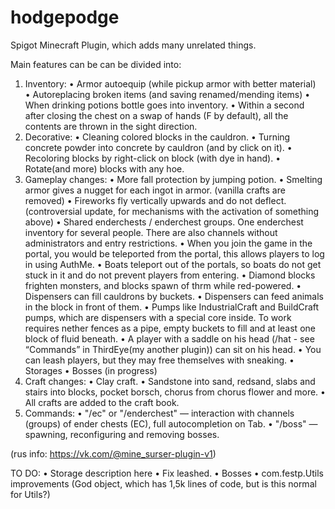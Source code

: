 # hodgepodge
Spigot Minecraft Plugin, which adds many unrelated things.

Main features can be can be divided into:

1) Inventory:
  • Armor autoequip (while pickup armor with better material)  
  • Autoreplacing broken items (and saving renamed/mending items)
  • When drinking potions bottle goes into inventory.
  • Within a second after closing the chest on a swap of hands (F by default), all the contents are thrown in the sight direction.
2) Decorative:
  • Cleaning colored blocks in the cauldron.
  • Turning concrete powder into concrete by cauldron (and by click on it).
  • Recoloring blocks by right-click on block (with dye in hand).
  • Rotate(and more) blocks with any hoe.
3) Gameplay changes:
  • More fall protection by jumping potion.
  • Smelting armor gives a nugget for each ingot in armor. (vanilla crafts are removed)
  • Fireworks fly vertically upwards and do not deflect. (controversial update, for mechanisms with the activation of something above)
  • Shared enderchests / enderchest groups. One enderchest inventory for several people. There are also channels without administrators and entry restrictions.
  • When you join the game in the portal, you would be teleported from the portal, this allows players to log in using AuthMe.
  • Boats teleport out of the portals, so boats do not get stuck in it and do not prevent players from entering.
  • Diamond blocks frighten monsters, and blocks spawn of thrm while red-powered.
  • Dispensers can fill cauldrons by buckets.
  • Dispensers can feed animals in the block in front of them.
  • Pumps like IndustrialCraft and BuildCraft pumps, which are dispensers with a special core inside. To work requires nether fences as a pipe, empty buckets to fill and at least one block of fluid beneath.
  • A player with a saddle on his head (/hat - see “Commands” in ThirdEye(my another plugin)) can sit on his head.
  • You can leash players, but they may free themselves with sneaking.
  • Storages
  • Bosses (in progress)
4) Craft changes:
  • Clay craft.
  • Sandstone into sand, redsand, slabs and stairs into blocks, pocket borsch, chorus from chorus flower and more.
  • All crafts are added to the craft book.
5) Commands:
  • "/ec" or "/enderchest" — interaction with channels (groups) of ender chests (EC), full autocompletion on Tab.
  • "/boss" — spawning, reconfiguring and removing bosses.

(rus info: https://vk.com/@mine_surser-plugin-v1)

TO DO:
  • Storage description here
  • Fix leashed.
  • Bosses
  • com.festp.Utils improvements (God object, which has 1,5k lines of code, but is this normal for Utils?)

